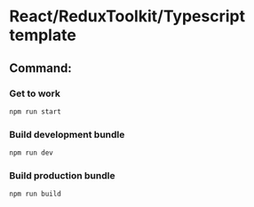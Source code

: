 # React/ReduxToolkit/Typescript template

## Command:

### Get to work

```bash
npm run start
```

### Build development bundle

```bash
npm run dev
```

### Build production bundle

```bash
npm run build
```
